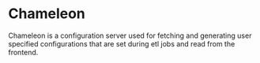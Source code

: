 # Chameleon

Chameleon is a configuration server used for fetching and generating user specified configurations that are set during etl jobs and read from the frontend.

